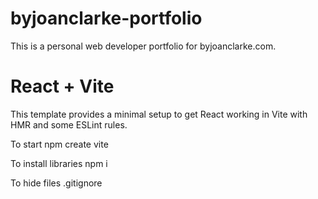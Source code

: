 # byjoanclarke-portfolio

This is a personal web developer portfolio for byjoanclarke.com.

# React + Vite

This template provides a minimal setup to get React working in Vite with HMR and some ESLint rules.

To start
npm create vite

To install libraries
npm i

To hide files
.gitignore
